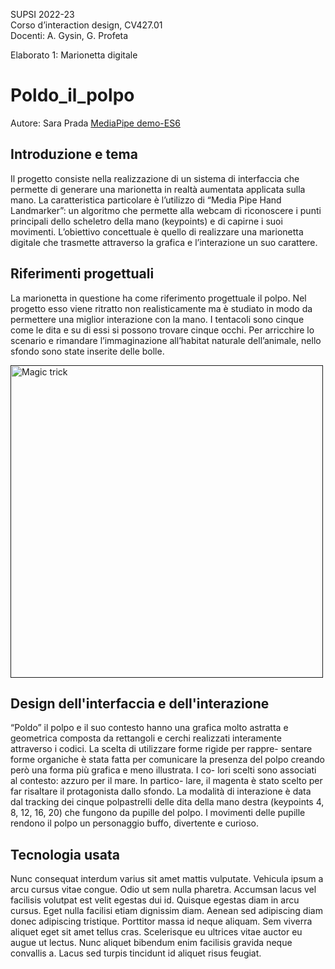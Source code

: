 SUPSI 2022-23  
Corso d’interaction design, CV427.01  
Docenti: A. Gysin, G. Profeta  

Elaborato 1: Marionetta digitale 

# Poldo_il_polpo
Autore: Sara Prada
[MediaPipe demo-ES6](https://saraprada.github.io/Poldo_il_polpo/)

## Introduzione e tema
Il progetto consiste nella realizzazione di un sistema di interfaccia che permette di generare una marionetta in realtà aumentata applicata sulla mano. La caratteristica particolare è l’utilizzo di “Media Pipe Hand Landmarker”: un algoritmo che permette alla webcam di riconoscere i punti principali dello scheletro della mano (keypoints) e di capirne i suoi movimenti. L’obiettivo concettuale è quello di realizzare una marionetta digitale che trasmette attraverso la grafica e l’interazione un suo carattere.

## Riferimenti progettuali
La marionetta in questione ha come riferimento progettuale il polpo. Nel progetto esso viene ritratto non realisticamente ma è studiato in modo da permettere una miglior interazione con la mano. I tentacoli sono cinque come le dita e su di essi si possono trovare cinque occhi. Per arricchire lo scenario e rimandare l’immaginazione all’habitat naturale dell’animale, nello sfondo sono state inserite delle bolle.

[<img src="doc/cards.gif" width="500" alt="Magic trick">]()

## Design dell'interfaccia e dell'interazione
“Poldo” il polpo e il suo contesto hanno una grafica molto astratta e
geometrica composta da rettangoli e cerchi realizzati interamente
attraverso i codici. La scelta di utilizzare forme rigide per rappre-
sentare forme organiche è stata fatta per comunicare la presenza
del polpo creando però una forma più grafica e meno illustrata. I co-
lori scelti sono associati al contesto: azzuro per il mare. In partico-
lare, il magenta è stato scelto per far risaltare il protagonista dallo
sfondo. La modalità di interazione è data dal tracking dei cinque
polpastrelli delle dita della mano destra (keypoints 4, 8, 12, 16, 20)
che fungono da pupille del polpo. I movimenti delle pupille rendono
il polpo un personaggio buffo, divertente e curioso.

## Tecnologia usata
Nunc consequat interdum varius sit amet mattis vulputate. Vehicula ipsum a arcu cursus vitae congue. Odio ut sem nulla pharetra. Accumsan lacus vel facilisis volutpat est velit egestas dui id. Quisque egestas diam in arcu cursus. Eget nulla facilisi etiam dignissim diam. Aenean sed adipiscing diam donec adipiscing tristique. Porttitor massa id neque aliquam. Sem viverra aliquet eget sit amet tellus cras. Scelerisque eu ultrices vitae auctor eu augue ut lectus. Nunc aliquet bibendum enim facilisis gravida neque convallis a. Lacus sed turpis tincidunt id aliquet risus feugiat.